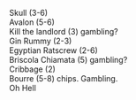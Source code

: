 Skull (3-6)  
Avalon (5-6)  
Kill the landlord (3) gambling?  
Gin Rummy (2-3)  
Egyptian Ratscrew (2-6)  
Briscola Chiamata (5) gambling?  
Cribbage (2)  
Bourre (5-8) chips. Gambling.  
Oh Hell